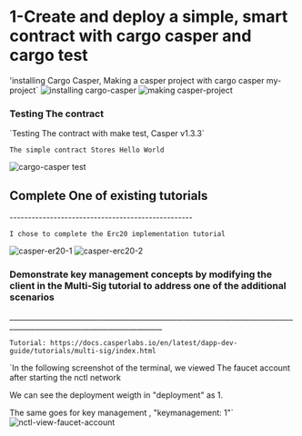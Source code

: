 
<h1> 1-Create and deploy a simple, smart contract with cargo casper and cargo test </h1>

'installing Cargo Casper, Making a casper project with cargo casper my-project`
![installing cargo-casper](https://user-images.githubusercontent.com/83914557/133927704-5a48ebfc-fd36-41d9-9bdf-331ed9ad8c29.png)
![making casper-project](https://user-images.githubusercontent.com/83914557/133927709-4775bd74-fdf2-4d5d-a441-b306ec40760f.png)

<h3> Testing The contract </h3>
`Testing The contract with make test, Casper v1.3.3`

`The simple contract Stores Hello World`

![cargo-casper test](https://user-images.githubusercontent.com/83914557/133927516-52c3943f-de7f-4011-a7e7-b3f26e9e21b2.png)

<h2> Complete One of existing tutorials </h2>
--------------------------------------------------

`I chose to complete the Erc20 implementation tutorial`

![casper-er20-1](https://user-images.githubusercontent.com/83914557/135723826-9f72c07d-ae7f-4372-8800-3d7f8ac47497.png)
![casper-erc20-2](https://user-images.githubusercontent.com/83914557/135723827-ad3c375e-fb66-4616-87f6-09d87c88bf28.png)


<h3> Demonstrate key management concepts by modifying the client in the Multi-Sig tutorial to address one of the additional scenarios </h3>
________________________________________________________________________________________________________________________

`Tutorial: https://docs.casperlabs.io/en/latest/dapp-dev-guide/tutorials/multi-sig/index.html`

`In the following screenshot of the terminal, we viewed The faucet account after starting the nctl network

We can see the deployment weigth in "deployment" as 1.

The same goes for key management , "keymanagement: 1"`
![nctl-view-faucet-account](https://user-images.githubusercontent.com/83914557/135731758-7391c5e7-ae72-4f09-a617-94fb82755351.png)

